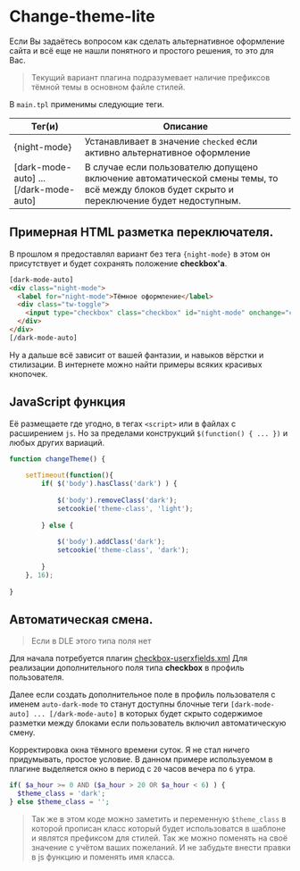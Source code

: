 # Change-theme-lite
Если Вы задаётесь вопросом как сделать альтернативное оформление сайта и всё еще не нашли понятного и простого решения, то это для Вас.

>Текущий вариант плагина подразумевает наличие префиксов тёмной темы в основном файле стилей.

В `main.tpl` применимы следующие теги.

|Тег(и)             | Описание             |
| ----------------- | -------------------- |
| {night-mode}      | Устанавливает в значение `checked` если активно альтернативное оформление |
| [dark-mode-auto] ... [/dark-mode-auto]  | В случае если пользователю допущено включение автоматической смены темы, то всё между блоков будет скрыто и переключение будет недоступным. |

## Примерная HTML разметка переключателя.
В прошлом я предоставлял вариант без тега `{night-mode}` в этом он присутствует и будет сохранять положение **checkbox'a**.
```html
[dark-mode-auto]
<div class="night-mode">
  <label for="night-mode">Тёмное оформление</label>
  <div class="tw-toggle">
    <input type="checkbox" class="checkbox" id="night-mode" onchange="changeTheme();"{night-mode}>
  </div>
</div>
[/dark-mode-auto]
```
Ну а дальше всё зависит от вашей фантазии, и навыков вёрстки и стилизации. В интернете можно найти примеры всяких красивых кнопочек.

## JavaScript функция
Её размещаете где угодно, в тегах `<script>` или в файлах с расширением `js`. Но за пределами конструкций `$(function() { ... })` и любых других вариаций.

```js
function changeTheme() {
	
	setTimeout(function(){	
		if( $('body').hasClass('dark') ) {
			
			$('body').removeClass('dark');
			setcookie('theme-class', 'light');
			
		} else {
			
			$('body').addClass('dark');
			setcookie('theme-class', 'dark');	
			
		}
	}, 16);
	
}
```

## Автоматическая смена.
>Если в DLE этого типа поля нет

Для начала потребуется плагин [checkbox-userxfields.xml](https://github.com/TeraMoune/Different-hacks-DLE#checkbox-userxfieldsxml) Для реализации дополнительного поля типа **checkbox** в профиль пользователя.

Далее если создать дополнительное поле в профиль пользователя с именем `auto-dark-mode` то станут доступны блочные теги 
`[dark-mode-auto] ... [/dark-mode-auto]` в которых будет скрыто содержимое разметки между блоками если пользователь включил автоматическую смену.


Корректировка окна тёмного времени суток. Я не стал ничего придумывать, простое условие. В данном примере используемом в плагине выделяется окно в период с `20` часов вечера по `6` утра.

```php
if( $a_hour >= 0 AND ($a_hour > 20 OR $a_hour < 6) ) {
  $theme_class = 'dark';
} else $theme_class = '';
```

>Так же в этом коде можно заметить и переменную `$theme_class` в которой прописан класс который будет использоватся в шаблоне и являтся префиксом для стилей. Так же можно поменять на своё значение с учётом ваших пожеланий. И не забудьте внести правки в js функцию и поменять имя класса.
